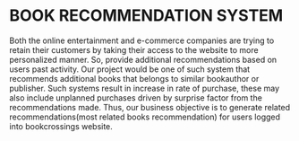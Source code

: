 # BOOK RECOMMENDATION SYSTEM
Both the online entertainment and e-commerce companies are trying to retain their customers by taking their access to the website to more personalized manner. So, provide additional recommendations based on users past activity. Our project would be one of such system that recommends additional books that belongs to similar bookauthor or publisher. Such systems result in increase in rate of purchase, these may also include unplanned purchases driven by surprise factor from the recommendations made.  Thus, our business objective is to generate related recommendations(most related books recommendation) for users logged into bookcrossings website.
